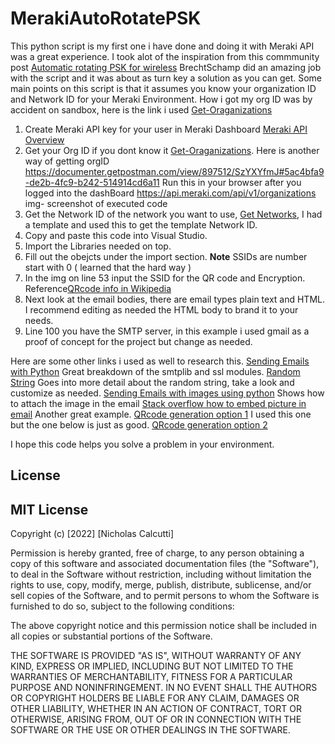 # MerakiAutoRotatePSK

This python script is my first one i have done and doing it with Meraki API was a great experience. I took alot of the inspiration from this commmunity post [Automatic rotating PSK for wireless](https://community.meraki.com/t5/Wireless-LAN/Automatic-rotating-PSK-for-wireless/m-p/65991)
BrechtSchamp did an amazing job with the script and it was about as turn key a solution as you can get. Some main points on this script is that it assumes you know your organization ID and Network ID for your Meraki Environment. How i got my org ID was by accident on sandbox, here is the link i used [Get-Oraganizations](https://developer.cisco.com/meraki/api-v1/#!get-organizations)

1. Create Meraki API key for your user in Meraki Dashboard [Meraki API Overview](https://documentation.meraki.com/General_Administration/Other_Topics/Cisco_Meraki_Dashboard_API)
2. Get your Org ID if you dont know it [Get-Oraganizations](https://developer.cisco.com/meraki/api-v1/#!get-organizations). Here is another way of getting orgID https://documenter.getpostman.com/view/897512/SzYXYfmJ#5ac4bfa9-de2b-4fc9-b242-514914cd6a11 
    Run this in your browser after you logged into the dashBoard https://api.meraki.com/api/v1/organizations 
    img- screenshot of executed code
3. Get the Network ID of the network you want to use, [Get Networks](https://developer.cisco.com/meraki/api-v1/#!get-organization-networks), I had a template and used this to get the template Network ID.
4. Copy and paste this code into Visual Studio.
5. Import the Libraries needed on top.
6. Fill out the obejcts under the import section. **Note** SSIDs are number start with 0 ( learned that the hard way )
7. In the img on line 53 input the SSID for the QR code and Encryption. Reference[QRcode info in Wikipedia](https://en.wikipedia.org/wiki/QR_code)
8. Next look at the email bodies, there are email types plain text and HTML. I recommend editing as needed the HTML body to brand it to your needs. 
9. Line 100 you have the SMTP server, in this example i used gmail as a proof of concept for the project but change as needed. 

Here are some other links i used as well to research this. 
[Sending Emails with Python](https://realpython.com/python-send-email/) Great breakdown of the smtplib and ssl modules.
[Random String](https://pynative.com/python-generate-random-string/) Goes into more detail about the random string, take a look and customize as needed. 
[Sending Emails with images using python](https://www.pauldesalvo.com/sending-an-html-formatted-email-with-attachments-through-gmail-using-python/) Shows how to attach the image in the email 
[Stack overflow how to embed picture in email](https://stackoverflow.com/questions/7755501/embed-picture-in-email/60174103?noredirect=1#comment118270288_60174103) Another great example. 
[QRcode generation option 1](https://pypi.org/project/qrcode/) I used this one but the one below is just as good. 
[QRcode generation option 2](https://www.geeksforgeeks.org/wi-fi-qr-code-generator-using-python/)

I hope this code helps you solve a problem in your environment. 


## License 

## MIT License

Copyright (c) [2022] [Nicholas Calcutti]

Permission is hereby granted, free of charge, to any person obtaining a copy
of this software and associated documentation files (the "Software"), to deal
in the Software without restriction, including without limitation the rights
to use, copy, modify, merge, publish, distribute, sublicense, and/or sell
copies of the Software, and to permit persons to whom the Software is
furnished to do so, subject to the following conditions:

The above copyright notice and this permission notice shall be included in all
copies or substantial portions of the Software.

THE SOFTWARE IS PROVIDED "AS IS", WITHOUT WARRANTY OF ANY KIND, EXPRESS OR
IMPLIED, INCLUDING BUT NOT LIMITED TO THE WARRANTIES OF MERCHANTABILITY,
FITNESS FOR A PARTICULAR PURPOSE AND NONINFRINGEMENT. IN NO EVENT SHALL THE
AUTHORS OR COPYRIGHT HOLDERS BE LIABLE FOR ANY CLAIM, DAMAGES OR OTHER
LIABILITY, WHETHER IN AN ACTION OF CONTRACT, TORT OR OTHERWISE, ARISING FROM,
OUT OF OR IN CONNECTION WITH THE SOFTWARE OR THE USE OR OTHER DEALINGS IN THE
SOFTWARE.
